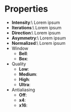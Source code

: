 




# Properties

* **Intensity**:\ 
  Lorem ipsum
* **Iterations**:\ 
  Lorem ipsum
* **Direction**:\ 
  Lorem ipsum
* **Asymmetry**:\ 
  Lorem ipsum
* **Normalized**:\ 
  Lorem ipsum
* Window
  * **Bell**: <desc>
  * **Box**: <desc>
* Quality
  * **Low**: <desc>
  * **Medium**: <desc>
  * **High**: <desc>
  * **Ultra**: <desc>
* Antialiasing
  * **Off**: <desc>
  * **x4**: <desc>
  * **x16**: <desc>



